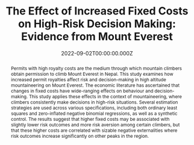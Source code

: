 ---
abstract: Permits with high royalty costs are the medium through which mountain
  climbers obtain permission to climb Mount Everest in Nepal. This study
  examines how increased permit royalties affect risk and decision-making in
  high altitude mountaineering on Mount Everest. The economic literature has
  ascertained that changes in fixed costs have wide-ranging effects on behaviour
  and decision-making. This study applies these effects in the context of
  mountaineering, where climbers consistently make decisions in high-risk
  situations. Several estimation strategies are used across various
  specifications, including both ordinary least squares and zero-inflated
  negative binomial regressions, as well as a synthetic control. The results
  suggest that higher fixed costs may be associated with slightly lower risk
  outcomes and more risk aversion among certain climbers, but that these higher
  costs are correlated with sizable negative externalities where risk outcomes
  increase significantly on other peaks in the region.
url_pdf: https://static1.squarespace.com/static/57f7f6666a496306c82af376/t/631bdc0ee262f068e08e32f3/1662770220730/IONA-2022-Volume-VII.pdf
url_dataset: https://www.dropbox.com/sh/m8d0uik3l0kmddu/AABPiEr6ZGWpkM4O8TaC0jDPa?dl=0
url_slides: https://github.com/skirkwappel/ECON499/blob/main/Slides.pdf
url_code: https://github.com/skirkwappel/ECON499
publication_types:
  - "0"
authors: Sarah Wappel
publication: IONA Journal (7)
featured: false
date: 2022-09-02T00:00:00.000Z
title: "The Effect of Increased Fixed Costs on High-Risk Decision Making:
  Evidence from Mount Everest"
publishDate: 2017-01-01T00:00:00.000Z

---